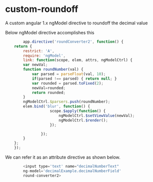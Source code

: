 # custom-roundoff
A custom angular 1.x ngModel directive to roundoff the decimal value

Below ngModel directive accomplishes this

```javascript
        app.directive('roundConverter2', function() {
    return {
        restrict: 'A',
        require: 'ngModel',
        link: function(scope, elem, attrs, ngModelCtrl) {
        var newVal;
        function roundNumber(val) {
            var parsed = parseFloat(val, 10);
            if(parsed !== parsed) { return null; }
            var rounded = parsed.toFixed(2);
            newVal=rounded;
            return rounded;
        }
        ngModelCtrl.$parsers.push(roundNumber);
        elem.bind('blur', function() {
                    scope.$apply(function() {
                        ngModelCtrl.$setViewValue(newVal);
                        ngModelCtrl.$render();
                    });

                });
        }
    };
    });
```

We can refer it as an attribute directive as shown below.


```javascript
        <input type='text' name="decimalNumberText"
        ng-model='decimalExample.decimalNumberField'
        round-converter2>
```